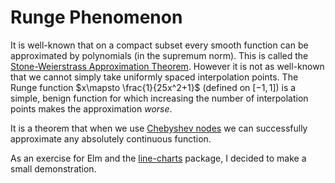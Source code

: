 # Runge Phenomenon
It is well-known that on a compact subset every smooth function can be approximated by polynomials (in the supremum norm). This is called the [Stone-Weierstrass Approximation Theorem](https://en.wikipedia.org/wiki/Stone%E2%80%93Weierstrass_theorem). However it is not as well-known that we cannot simply take uniformly spaced interpolation points.
The Runge function $x\mapsto \frac{1}{25x^2+1}$ (defined on $[-1,1]$) is a simple, benign function for which increasing the number of interpolation points makes the approximation *worse*.

It is a theorem that when we use [Chebyshev nodes](https://en.wikipedia.org/wiki/Chebyshev_nodes) we can successfully approximate any absolutely continuous function.

As an exercise for Elm and the [line-charts](https://package.elm-lang.org/packages/terezka/line-charts/2.0.1/) package, I decided to make a small demonstration.



